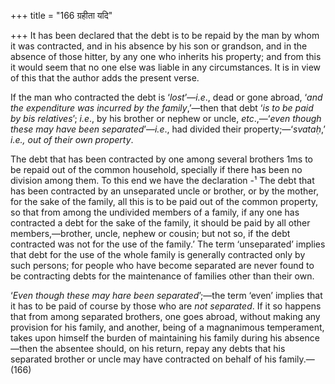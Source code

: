 +++
title = "166 ग्रहीता यदि"

+++
It has been declared that the debt is to be repaid by the man by whom it
was contracted, and in his absence by his son or grandson, and in the
absence of those hitter, by any one who inherits his property; and from
this it would seem that no one else was liable in any circumstances. It
is in view of this that the author adds the present verse.

If the man who contracted the debt is ‘*lost*’—*i.e*., dead or gone
abroad, ‘*and the* *expenditure was incurred by the family*,’—then that
debt ‘*is to be paid by bis relatives*’; *i.e*., by his brother or
nephew or uncle, *etc*.,—‘*even though these may have been
separated*’—*i.e*., had divided their property;—‘*svataḥ*,’ *i.e., out
of their own property*.

The debt that has been contracted by one among several brothers 1ms to
be repaid out of the common household, specially if there has been no
division among them. To this end we have the declaration -¹ The debt
that has been contracted by an unseparated uncle or brother, or by the
mother, for the sake of the family, all this is to be paid out of the
common property, so that from among the undivided members of a family,
if any one has contracted a debt for the sake of the family, it should
be paid by all other members,—brother, uncle, nephew or cousin; but not
so, if the debt contracted was not for the use of the family.’ The term
‘unseparated’ implies that debt for the use of the whole family is
generally contracted only by such persons; for people who have become
separated are never found to be contracting debts for the maintenance of
families other than their own.

‘*Even though these may hare been separated*’;—the term ‘even’ implies
that it has to be paid of course by those who are *not separated*. If it
so happens that from among separated brothers, one goes abroad, without
making any provision for his family, and another, being of a magnanimous
temperament, takes upon himself the burden of maintaining his family
during his absence—then the absentee should, on his return, repay any
debts that his separated brother or uncle may have contracted on behalf
of his family.—(166)


